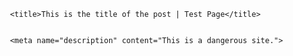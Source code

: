 <!DOCTYPE html>
 <html>

 <head>

     <title>This is the title of the post | Test Page</title>


     <meta name="description" content="This is a dangerous site.">

   <link href="/favicon.png" rel="icon">
   <link href="/apple-touch-icon.png" rel="apple-touch-icon">
   <meta charset="utf-8">
   <meta name="viewport" content="width=device-width, initial-scale=1">
   <link href="https://fonts.googleapis.com/css?family=Open+Sans|Raleway:100"rel="
   stylesheet">
   <link rel="stylesheet" href="/fonts/font-awesome-4.7.0/css/font-awesome.css">
   <link rel="stylesheet" href="/css/main.css">

   <script src="/js/gallery.js"></script>
   <script>
     document.addEventListener("DOMContentLoaded", function() {
       activateGallery();
     });
   </script>
 </head>

   <body>

